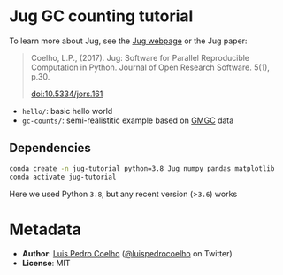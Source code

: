 # Jug GC counting tutorial

To learn more about Jug, see the [Jug webpage](https://jug.rtfd.io/) or the Jug
paper:

> Coelho, L.P., (2017). Jug: Software for Parallel Reproducible Computation in
> Python. Journal of Open Research Software. 5(1), p.30.
>
> [doi:10.5334/jors.161](https://doi.org/10.5334/jors.161)


- `hello/`: basic hello world
- `gc-counts/`: semi-realistitic example based on [GMGC](https://gmgc.embl.de/) data

## Dependencies

```bash
conda create -n jug-tutorial python=3.8 Jug numpy pandas matplotlib
conda activate jug-tutorial
```

Here we used Python `3.8`, but any recent version (>`3.6`) works


# Metadata

- **Author**: [Luis Pedro Coelho](http://luispedro.org/)
  ([@luispedrocoelho](https://twitter.com/luispedrocoelho) on Twitter)
- **License**: MIT


